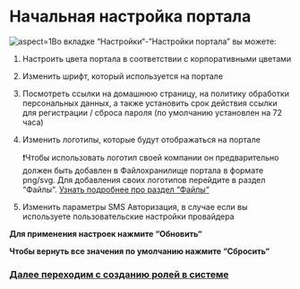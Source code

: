 # Начальная настройка портала

 ![](https://trafory.yonote.ru/api/attachments.redirect?id=ca9f8519-19f1-4d4c-8c16-877fddd9933d "aspect=1")Во вкладке “Настройки“-”Настройки портала” вы можете:

1. Настроить цвета портала в соответствии с корпоративными цветами
2. Изменить шрифт, который используется на портале
3. Посмотреть ссылки на домашнюю страницу, на политику обработки персональных данных, а также установить срок действия ссылки для регистрации / сброса пароля (по умолчанию установлен на 72 часа)
4. Изменить логотипы, которые будут отображаться на портале

   ❗Чтобы использовать логотип своей компании он предварительно должен быть добавлен в Файлохранилище портала в формате png/svg. Для добавления своих логотипов перейдите в раздел “Файлы“. [Узнать подробнее про раздел “Файлы“](https://trafory.yonote.ru/doc/fajly-ARYN24pCeo)
5. Изменить параметры SMS Авторизация, в случае если вы используете пользовательские настройки провайдера


**Для применения настроек нажмите “Обновить“**

**Чтобы вернуть все значения по умолчанию нажмите “Сбросить“**

 


### [Далее переходим с созданию ролей в системе](/doc/sozdanie-rolej-dlya-polzovatelej-kpNCX4Q3X9)



